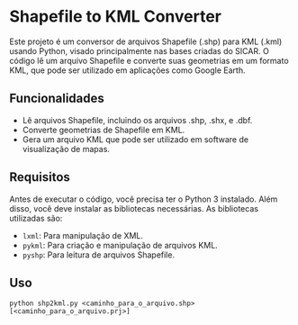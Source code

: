 # Shapefile to KML Converter

Este projeto é um conversor de arquivos Shapefile (.shp) para KML (.kml) usando Python, visado principalmente nas bases criadas do SICAR. O código lê um arquivo Shapefile e converte suas geometrias em um formato KML, que pode ser utilizado em aplicações como Google Earth.

## Funcionalidades

- Lê arquivos Shapefile, incluindo os arquivos .shp, .shx, e .dbf.
- Converte geometrias de Shapefile em KML.
- Gera um arquivo KML que pode ser utilizado em software de visualização de mapas.

## Requisitos

Antes de executar o código, você precisa ter o Python 3 instalado. Além disso, você deve instalar as bibliotecas necessárias. As bibliotecas utilizadas são:

- `lxml`: Para manipulação de XML.
- `pykml`: Para criação e manipulação de arquivos KML.
- `pyshp`: Para leitura de arquivos Shapefile.

## Uso 

``python shp2kml.py <caminho_para_o_arquivo.shp> [<caminho_para_o_arquivo.prj>]
``